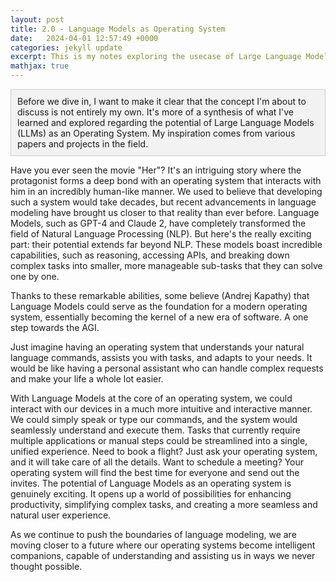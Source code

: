 ```yaml
---
layout: post
title: 2.0 - Language Models as Operating System
date:   2024-04-01 12:57:49 +0000
categories: jekyll update
excerpt: This is my notes exploring the usecase of Large Language Models as an Operating System of this decade. P
mathjax: true
---
```



<div class="highlight-box disclaimer" style="border: 1px solid #ccc; background-color: #f2f2f2; padding: 10px;">
Before we dive in, I want to make it clear that the concept I'm about to discuss is not entirely my own. It's more of a synthesis of what I've learned and explored regarding the potential of Large Language Models (LLMs) as an Operating System. My inspiration comes from various papers and projects in the field.
</div>

Have you ever seen the movie "Her"? It's an intriguing story where the protagonist forms a deep bond with an operating system that interacts with him in an incredibly human-like manner. We used to believe that developing such a system would take decades, but recent advancements in language modeling have brought us closer to that reality than ever before. Language Models, such as GPT-4 and Claude 2, have completely transformed the field of Natural Language Processing (NLP). But here's the really exciting part: their potential extends far beyond NLP. These models boast incredible capabilities, such as reasoning, accessing APIs, and breaking down complex tasks into smaller, more manageable sub-tasks that they can solve one by one.

Thanks to these remarkable abilities, some believe (Andrej Kapathy) that Language Models could serve as the foundation for a modern operating system, essentially becoming the kernel of a new era of software. A one step towards the AGI.

Just imagine having an operating system that understands your natural language commands, assists you with tasks, and adapts to your needs. It would be like having a personal assistant who can handle complex requests and make your life a whole lot easier.

With Language Models at the core of an operating system, we could interact with our devices in a much more intuitive and interactive manner. We could simply speak or type our commands, and the system would seamlessly understand and execute them. Tasks that currently require multiple applications or manual steps could be streamlined into a single, unified experience. Need to book a flight? Just ask your operating system, and it will take care of all the details. Want to schedule a meeting? Your operating system will find the best time for everyone and send out the invites. The potential of Language Models as an operating system is genuinely exciting. It opens up a world of possibilities for enhancing productivity, simplifying complex tasks, and creating a more seamless and natural user experience.

As we continue to push the boundaries of language modeling, we are moving closer to a future where our operating systems become intelligent companions, capable of understanding and assisting us in ways we never thought possible.